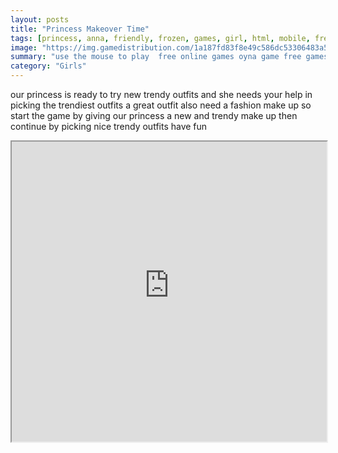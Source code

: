 ```yaml
---
layout: posts
title: "Princess Makeover Time"
tags: [princess, anna, friendly, frozen, games, girl, html, mobile, free, online, games, oyna, game, free, games, play, play, games]
image: "https://img.gamedistribution.com/1a187fd83f8e49c586dc53306483a578.jpg"
summary: "use the mouse to play  free online games oyna game free games play play games"
category: "Girls"
---
```


our princess is ready to try new trendy outfits and she needs your help in picking the trendiest outfits a great outfit also need a fashion make up so start the game by giving our princess a new and trendy make up then continue by picking nice trendy outfits have fun

<iframe width="100%" height="480px;" src="https://html5.gamedistribution.com/1a187fd83f8e49c586dc53306483a578/"></iframe>